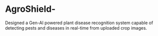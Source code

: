 # AgroShield-
Designed a Gen-AI powered plant disease recognition system capable of detecting pests and diseases in real-time from uploaded crop images.
